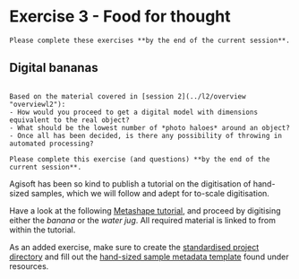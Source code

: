 # Exercise 3 - Food for thought

```{admonition} Deadline
Please complete these exercises **by the end of the current session**.
```

## Digital bananas


```{sidebar} Banana for Scale

Based on the material covered in [session 2](../l2/overview "overviewl2"):
- How would you proceed to get a digital model with dimensions equivalent to the real object?
- What should be the lowest number of *photo haloes* around an object?
- Once all has been decided, is there any possibility of throwing in automated processing?
```

```{admonition} Deadline
Please complete this exercise (and questions) **by the end of the current session**.
```

Agisoft has been so kind to publish a tutorial on the digitisation of hand-sized samples, which we will follow and adept for to-scale digitisation.

Have a look at the following [Metashape tutorial](https://agisoft.freshdesk.com/support/solutions/articles/31000155265-how-to-build-a-complete-360-degree-model-of-an-object), and proceed by digitising either the *banana* or the *water jug*.
All required material is linked to from within the tutorial.

As an added exercise, make sure to create the [standardised project directory](../l1/tutorial#a-standardised-project-environment "tutorialstandard") and fill out the [hand-sized sample metadata template](../suppl/metadata_lists) found under resources.
